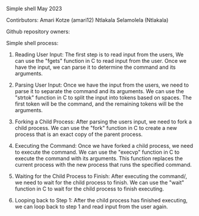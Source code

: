 Simple shell
May 2023

Contirbutors:
	Amari Kotze (amari12)
	Ntlakala Selamolela (Ntlakala)

Github repository owners:

Simple shell process:
1. Reading User Input:
The first step is to read input from the users, We can use the "fgets" function in C to read input from the user. Once we have the input, we can parse it to determine the command and its arguments.

2. Parsing User Input:
Once we have the input from the users, we need to parse it to separate the command and its arguments. We can use the "strtok" function in C to split the input into tokens based on spaces. The first token will be the command, and the remaining tokens will be the arguments.

3. Forking a Child Process:
After parsing the users input, we need to fork a child process. We can use the "fork" function in C to create a new process that is an exact copy of the parent process.

4. Executing the Command:
Once we have forked a child process, we need to execute the command. We can use the "execvp" function in C to execute the command with its arguments. This function replaces the current process with the new process that runs the specified command.

5. Waiting for the Child Process to Finish:
After executing the command/, we need to wait for the child process to finish. We can use the "wait" function in C to wait for the child process to finish executing.

6. Looping back to Step 1:
After the child process has finished executing, we can loop back to step 1 and read input from the user again.

